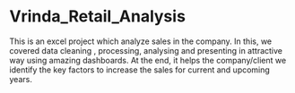 # Vrinda_Retail_Analysis
This is an excel project which analyze sales in the company. In this, we covered data cleaning , processing, analysing and presenting in attractive way using amazing dashboards. At the end, it helps the company/client we identify the key factors to increase the sales for current and upcoming years.
